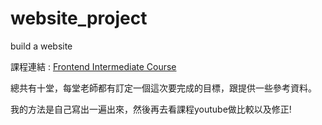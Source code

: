 # website_project
build a website

課程連結 : [Frontend Intermediate Course](https://github.com/aszx87410/frontend-intermediate-course)

總共有十堂，每堂老師都有訂定一個這次要完成的目標，跟提供一些參考資料。

我的方法是自己寫出一遍出來，然後再去看課程youtube做比較以及修正!